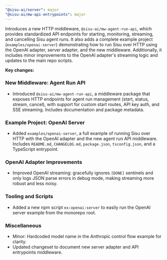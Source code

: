 ```yaml
---
"@sisu-ai/server": major
"@sisu-ai/mw-api-entrypoints": major
---
```

Introduces a new HTTP middleware, `@sisu-ai/mw-agent-run-api`, which provides standardized API endpoints for starting, monitoring, streaming, and cancelling Sisu agent runs. It also adds a complete example project (`examples/openai-server`) demonstrating how to run Sisu over HTTP using the OpenAI adapter, server adapter, and the new middleware. Additionally, it includes minor improvements to the OpenAI adapter's streaming logic and updates to the main repo scripts.

**Key changes:**

### New Middleware: Agent Run API

- Introduced `@sisu-ai/mw-agent-run-api`, a middleware package that exposes HTTP endpoints for agent run management (start, status, stream, cancel), with support for custom start routes, API key auth, and SSE streaming. Includes documentation and package metadata.

### Example Project: OpenAI Server

- Added `examples/openai-server`, a full example of running Sisu over HTTP with the OpenAI adapter and the new agent run API middleware. Includes `README.md`, `CHANGELOG.md`, `package.json`, `tsconfig.json`, and a TypeScript entrypoint. 

### OpenAI Adapter Improvements

- Improved OpenAI streaming: gracefully ignores `[DONE]` sentinels and only logs JSON parse errors in debug mode, making streaming more robust and less noisy. 

### Tooling and Scripts

- Added a new npm script `ex:openai:server` to easily run the OpenAI server example from the monorepo root.

### Miscellaneous

- Minor: Hardcoded model name in the Anthropic control flow example for clarity.
- Updated changeset to document new server adapter and API entrypoints middleware.
